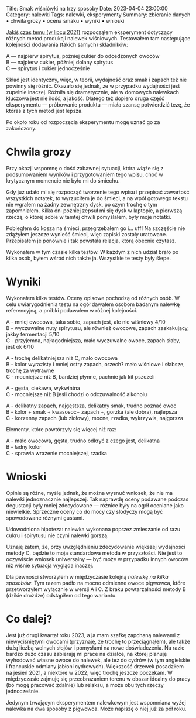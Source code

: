 Title: Smak wiśniówki na trzy sposoby
Date: 2023-04-04 23:00:00
Category: nalewki
Tags: nalewki, eksperymenty
Summary: zbieranie danych • chwila grozy • ocena smaku • wyniki • wnioski

[Jakiś czas temu (w lipcu 2021)]({filename}/21-nalewka-na-trzy-sposoby/trzy-sposoby.md) rozpocząłem eksperyment dotyczący różnych metod produkcji nalewek wiśniowych. Testowałem tam następujące kolejności dodawania (takich samych) składników:

A — najpierw spirytus, później cukier do odcedzonych owoców  
B — najpierw cukier, później dolany spirytus  
C — spirytus i cukier jednocześnie  

Skład jest identyczny, więc, w teorii, wydajność oraz smak i zapach też nie powinny się różnić. Okazało się jednak, że w przypadku wydajności jest zupełnie inaczej. Różniła się dramatycznie, ale w domowych nalewkach kluczowa jest nie ilość, a jakość. Dlatego też dopiero druga część eksperymentu — próbowanie produktu — miała szansę potwierdzić tezę, że któraś z tych metod jest lepsza.

Po około roku od rozpoczęcia eksperymentu mogę uznać go za zakończony.

# Chwila grozy

Przy okazji wspomnę o dość zabawnej sytuacji, która wiąże się z podsumowaniem wyników i przygotowaniem tego wpisu, choć w krytycznym momencie nie było mi do śmiechu.

Gdy już udało mi się rozpocząć tworzenie tego wpisu i przepisać zawartość wszystkich notatek, to wyrzuciłem je do śmieci, a na wpół gotowego tekstu nie wgrałem na żadny zewnętrzny dysk, po czym trochę o tym zapomniałem. Kilka dni później zepsuł mi się dysk w laptopie, a pierwszą rzeczą, o której sobie w tamtej chwili pomyślałem, były moje notatki.

Pobiegłem do kosza na śmieci, przegrzebałem go i... uff! Na szczęście nie zdążyłem jeszcze wynieść śmieci, więc zapiski zostały uratowane.
Przepisałem je ponownie i tak powstała relacja, którą obecnie czytasz.

Wykonałem w tym czasie kilka testów. W każdym z nich udział brało po kilka osób, byłem wśród nich także ja. Wszystkie te testy były ślepe.

# Wyniki

Wykonałem kilka testów. Oceny opisowe pochodzą od różnych osób. W celu uwiarygodnienia testu na ogół dawałem osobom badanym nalewkę referencyjną, a próbki podawałem w różnej kolejności.

A - mniej owocowa, taka sobie, zapach jest, ale nie wiśniowy 4/10  
B - wyczuwalne nuty spirytusu, ale również owocowe, zapach zaskakujący, jakby fermentacji 5/10  
C - przyjemna, najłagodniejsza, mało wyczuwalne owoce, zapach słaby, jest ok 6/10  


A - trochę delikatniejsza niż C, mało owocowa  
B - kolor wyrazisty i mniej ostry zapach, orzech? mało wiśniowe i słabsze, trochę za wytrawne  
C - mocniejsze niż B, bardziej płynne, pachnie jak kit pszczeli  


A - gęsta, ciekawa, wykwintna  
C - mocniejsze niż B jesli chodzi o odczuwalność alkoholu  


A - delikatny zapach, najgęstsza, delikatny smak, trudno poznać owoc  
B - kolor + smak + kwasosoć+ zapach +, gorzka (ale dobra), najlepsza  
C - korzenny zapach (lub ziołowy), mocne, rzadka, wykrzywia, najgorsza  

Elementy, które powtórzyły się więcej niż raz:

A - mało owocowa, gęsta, trudno odkryć z czego jest, delikatna  
B - ładny kolor  
C - sprawia wrażenie mocniejszej, rzadka

# Wnioski

Opinie są różne, myślę jednak, że można wysnuć wniosek, że nie ma nalewki jednoznacznie najlepszej. Tak naprawdę oceny podawane podczas degustacji były mniej zdecydowane — różnice były na ogół oceniane jako niewielkie. Sprzeczne oceny co do mocy czy słodyczy mogą być spowodowane różnymi gustami.

Udowodniona hipoteza: nalewka wykonana poprzez zmieszanie od razu cukru i spirytusu nie czyni nalewki gorszą.

Uznaję zatem, że, przy uwzględnieniu zdecydowanie większej wydajności metody C, będzie to moja standardowa metoda w przyszłości. Nie jest to oczywiście wniosek uniwersalny — być może w przypadku innych owoców niż wiśnie sytuacja wygląda inaczej.

Dla pewności stworzyłem w międzyczasie kolejną _nalewkę na kilka sposobów_. Tym razem padło na mocno odmienne owoce pigwowca, które przetworzyłem wyłącznie w wersji A i C. Z braku powtarzalności metody B (dzikie drożdże) odstąpiłem od tego wariantu.

# Co dalej?

Jest już drugi kwartał roku 2023, a ja mam szafkę zapchaną nalewami z niewyciśniętymi owocami (przyznaję, że trochę to przeciągnąłem), ale także dużą liczbą wolnych słojów i pomysłami na nowe doświadczenia. Na razie bardzo dużo czasu zabierają mi prace na działce, na której planuję wyhodować własne owoce do nalewek, ale też do cydrów (w tym angielskie i francuskie odmiany jabłoni cydrowych). Większość drzewek posadziłem na jesień 2021, a niektóre w 2022, więc trochę jeszcze poczekam. W międzyczasie zajmuję się przeobrażaniem terenu w obszar idealny do pracy (bo mogę pracować zdalnie) lub relaksu, a może obu tych rzeczy jednocześnie.

Jedynym trwającym eksperymentem nalewkowym jest wspomniana wyżej nalewka na dwa sposoby z pigwowca. Może napiszę o niej już za pół roku.
